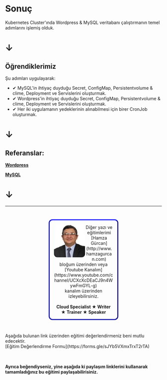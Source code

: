 # Sonuç #

Kubernetes Cluster'ında Wordpress & MySQL veritabanı çalıştırmanın temel adımlarını işlemiş olduk.
# **&darr;**

## Öğrendiklerimiz ##
Şu adımları uygulayarak:

- &#x2714; MySQL'in ihtiyaç duyduğu Secret, ConfigMap, Persistentvolume & clime, Deployment ve Servislerini oluşturmak.
- &#x2714; Wordpress'in ihtiyaç duyduğu Secret, ConfigMap, Persistentvolume & clime, Deployment ve Servislerini oluşturmak.
- &#x2714; Her iki uygulamanın yedeklerinin alınabilmesi için birer CronJob oluşturmak.
# **&darr;**   

## Referanslar: ##

**[Wordpress](https://en.wikipedia.org/wiki/WordPress)**

**[MySQL](https://dev.mysql.com/doc/refman/8.0/en/upgrading-from-previous-series.html#upgrade-caching-sha2-password-compatibility-issues)**
# **&darr;**

------
<p style="text-align: center; padding: 1em; margin: 3em; margin-left: 10em; margin-right: 10em; border-; 1px; border-color: blue;  border-radius: 12px; border-style:outset">
<img align="left" src="./assets/img/hamza-gurcan.png" width="100" style="border-radius: 11px">
Diğer yazı ve eğitimlerimi <br>[Hamza Gürcan](http://www.hamzagurcan.com)<br> bloğum üzerinden veya <br>[Youtube Kanalım](https://www.youtube.com/channel/UCXcXcDEaCJ9n4WywFmGYL-g)<br> kanalım üzerinden izleyebilirsiniz.
<br><br>
<b>Cloud Specialist ★ Writer ★ Trainer ★ Speaker</b>
</p>

<p>
Aşağıda bulunan link üzerinden eğitimi değerlendirmeniz beni mutlu edecektir.
<br>[Eğitim Değerlendirme Formu](https://forms.gle/sJYb5VXmxTrxT2rTA)<br>
<br><br>

<b>Ayrıca beğendiyseniz, yine aşağıda ki paylaşım linklerini kullanarak tamamladığınız bu eğitimi paylaşabilirisiniz.</b>
</p>
